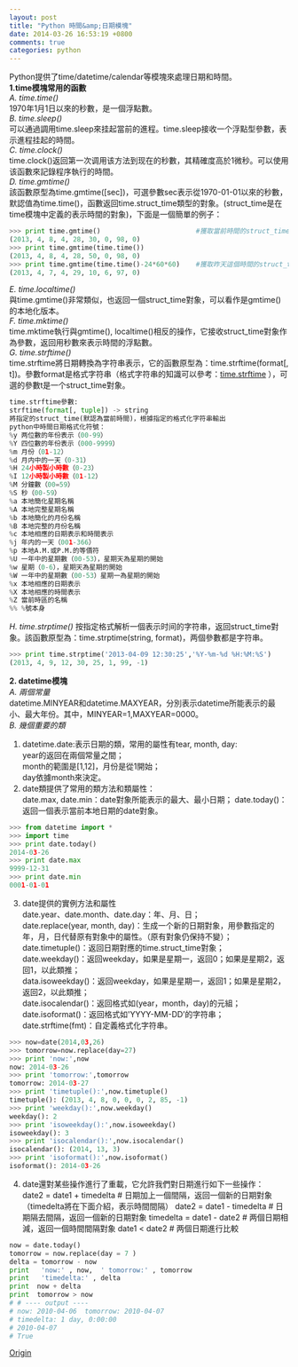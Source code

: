 ```yaml
---
layout: post
title: "Python 時間&amp;日期模塊"
date: 2014-03-26 16:53:19 +0800
comments: true
categories: python
---
```

Python提供了time/datetime/calendar等模塊來處理日期和時間。  
**1.time模塊常用的函數**  
*A. time.time()*  
1970年1月1日以來的秒數，是一個浮點數。  
*B. time.sleep()*  
可以通過調用time.sleep來挂起當前的進程。time.sleep接收一个浮點型參數，表示進程挂起的時間。  
*C. time.clock()*  
time.clock()返回第一次调用该方法到现在的秒數，其精確度高於1微秒。可以使用该函數來記錄程序執行的時間。 <!--more-->  
*D. time.gmtime()*  
該函數原型為time.gmtime([sec])，可選參數sec表示從1970-01-01以來的秒數，默認值為time.time()，函數返回time.struct_time類型的對象。(struct_time是在time模塊中定義的表示時間的對象)，下面是一個簡單的例子：  
``` python
>>> print time.gmtime()                        #獲取當前時間的struct_time對象   
(2013, 4, 8, 4, 28, 30, 0, 98, 0)
>>> print time.gmtime(time.time())
(2013, 4, 8, 4, 28, 50, 0, 98, 0)
>>> print time.gmtime(time.time()-24*60*60)    #獲取昨天這個時間的struct_time對象
(2013, 4, 7, 4, 29, 10, 6, 97, 0)
```  
*E. time.localtime()*  
與time.gmtime()非常類似，也返回一個struct_time對象，可以看作是gmtime()的本地化版本。  
*F. time.mktime()*  
time.mktime執行與gmtime(), localtime()相反的操作，它接收struct_time對象作為參數，返回用秒數來表示時間的浮點數。  
*G. time.strftime()*  
time.strftime將日期轉換為字符串表示，它的函數原型為：time.strftime(format[, t])。參數format是格式字符串（格式字符串的知識可以參考：[time.strftime](http://docs.python.org/2/library/time.html) ），可選的參數t是一个struct_time對象。  
``` python
time.strftime參數:
strftime(format[, tuple]) -> string
將指定的struct_time(默認為當前時間)，根據指定的格式化字符串輸出
python中時間日期格式化符號：
%y 两位數的年份表示（00-99）
%Y 四位數的年份表示（000-9999）
%m 月份（01-12）
%d 月内中的一天（0-31）
%H 24小時製小時數（0-23）
%I 12小時製小時數（01-12）
%M 分鐘數（00=59）
%S 秒（00-59）
%a 本地簡化星期名稱
%A 本地完整星期名稱
%b 本地簡化的月份名稱
%B 本地完整的月份名稱
%c 本地相應的日期表示和時間表示
%j 年内的一天（001-366）
%p 本地A.M.或P.M.的等價符
%U 一年中的星期數（00-53），星期天為星期的開始
%w 星期（0-6），星期天為星期的開始
%W 一年中的星期數（00-53）星期一為星期的開始
%x 本地相應的日期表示
%X 本地相應的時間表示
%Z 當前時區的名稱
%% %號本身 
```  
*H. time.strptime()*
按指定格式解析一個表示时间的字符串，返回struct_time對象。該函數原型為：time.strptime(string, format)，两個參數都是字符串。  
``` python
>>> print time.strptime('2013-04-09 12:30:25','%Y-%m-%d %H:%M:%S')
(2013, 4, 9, 12, 30, 25, 1, 99, -1)
```  
  
**2. datetime模塊**  
*A. 兩個常量*  
datetime.MINYEAR和datetime.MAXYEAR，分別表示datetime所能表示的最小、最大年份。其中，MINYEAR=1,MAXYEAR=0000。  
*B. 幾個重要的類*  
1) datetime.date:表示日期的類，常用的屬性有tear, month, day:  
year的返回在兩個常量之間；  
month的範圍是[1,12]，月份是從1開始；  
day依據month來決定。   
2) date類提供了常用的類方法和類屬性：  
date.max, date.min：date對象所能表示的最大、最小日期；
date.today()：返回一個表示當前本地日期的date對象。  
``` python
>>> from datetime import *
>>> import time
>>> print date.today()
2014-03-26
>>> print date.max
9999-12-31
>>> print date.min
0001-01-01
```  
3) date提供的實例方法和屬性  
date.year、date.month、date.day：年、月、日；  
date.replace(year, month, day)：生成一个新的日期對象，用參數指定的年，月，日代替原有對象中的屬性。（原有對象仍保持不變）；  
date.timetuple()：返回日期對應的time.struct_time對象；  
date.weekday()：返回weekday，如果是星期一，返回0；如果是星期2，返回1，以此類推；  
data.isoweekday()：返回weekday，如果是星期一，返回1；如果是星期2，返回2，以此類推；  
date.isocalendar()：返回格式如(year，month，day)的元組；  
date.isoformat()：返回格式如'YYYY-MM-DD’的字符串；  
date.strftime(fmt)：自定義格式化字符串。  
``` python
>>> now=date(2014,03,26)
>>> tomorrow=now.replace(day=27)
>>> print 'now:',now
now: 2014-03-26
>>> print 'tomorrow:',tomorrow
tomorrow: 2014-03-27
>>> print 'timetuple():',now.timetuple()
timetuple(): (2013, 4, 8, 0, 0, 0, 2, 85, -1)
>>> print 'weekday():',now.weekday()
weekday(): 2
>>> print 'isoweekday():',now.isoweekday()
isoweekday(): 3
>>> print 'isocalendar():',now.isocalendar()
isocalendar(): (2014, 13, 3)
>>> print 'isoformat():',now.isoformat()
isoformat(): 2014-03-26
```   
4) date還對某些操作進行了重載，它允許我們對日期進行如下一些操作：  
date2 = date1 + timedelta  # 日期加上一個間隔，返回一個新的日期對象（timedelta將在下面介紹，表示時間間隔）
date2 = date1 - timedelta   # 日期隔去間隔，返回一個新的日期對象
timedelta = date1 - date2   # 两個日期相減，返回一個時間間隔對象
date1 < date2  # 两個日期進行比較  
``` python
now = date.today()  
tomorrow = now.replace(day = 7 )  
delta = tomorrow - now  
print   'now:' , now,  ' tomorrow:' , tomorrow  
print   'timedelta:' , delta  
print  now + delta  
print  tomorrow > now  
# # ---- output ----   
# now: 2010-04-06  tomorrow: 2010-04-07   
# timedelta: 1 day, 0:00:00   
# 2010-04-07   
# True
```  
[Origin](http://www.cnblogs.com/BeginMan/archive/2013/04/08/3007403.html)